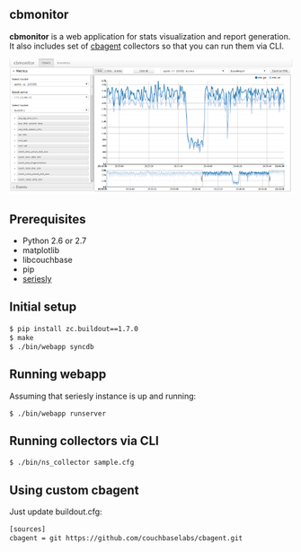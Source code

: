 cbmonitor
---------

**cbmonitor** is a web application for stats visualization and report generation.
It also includes set of [cbagent](https://github.com/couchbaselabs/cbagent) collectors so that you can run them via CLI.

![](docs/charts.png)

Prerequisites
-------------

* Python 2.6 or 2.7
* matplotlib
* libcouchbase
* pip
* [seriesly](https://github.com/dustin/seriesly)

Initial setup
-------------

    $ pip install zc.buildout==1.7.0
    $ make
    $ ./bin/webapp syncdb

Running webapp
--------------

Assuming that seriesly instance is up and running:

    $ ./bin/webapp runserver

Running collectors via CLI
---------------------------

    $ ./bin/ns_collector sample.cfg

Using custom cbagent
--------------------

Just update buildout.cfg:

    [sources]
    cbagent = git https://github.com/couchbaselabs/cbagent.git
